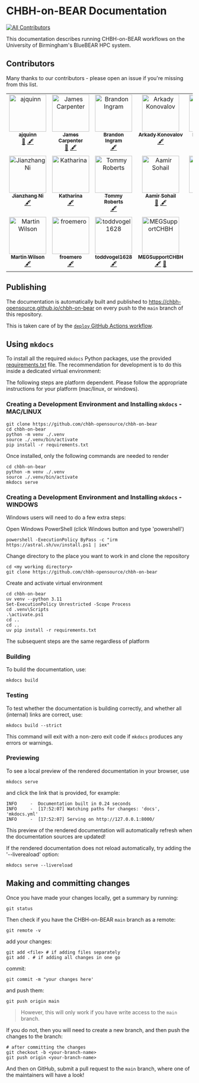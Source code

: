 # CHBH-on-BEAR Documentation
<!-- markdownlint-disable -->
<!-- ALL-CONTRIBUTORS-BADGE:START - Do not remove or modify this section -->
[![All Contributors](https://img.shields.io/badge/all_contributors-18-orange.svg?style=flat-square)](#contributors-)
<!-- ALL-CONTRIBUTORS-BADGE:END -->
<!-- markdownlint-restore -->

This documentation describes running CHBH-on-BEAR workflows on the University of Birmingham's BlueBEAR HPC system.

## Contributors

Many thanks to our contributors - please open an issue if you're missing from this list.

<!-- ALL-CONTRIBUTORS-LIST:START - Do not remove or modify this section -->
<!-- prettier-ignore-start -->
<!-- markdownlint-disable -->
<table>
  <tbody>
    <tr>
      <td align="center" valign="top" width="14.28%"><a href="https://gitlab.com/ajquinn"><img src="https://avatars.githubusercontent.com/u/13739055?v=4?s=100" width="100px;" alt="ajquinn"/><br /><sub><b>ajquinn</b></sub></a><br /><a href="#maintenance-ajquinn" title="Maintenance">🚧</a> <a href="#content-ajquinn" title="Content">🖋</a></td>
      <td align="center" valign="top" width="14.28%"><a href="https://github.com/orbsmiv"><img src="https://avatars.githubusercontent.com/u/19799678?v=4?s=100" width="100px;" alt="James Carpenter"/><br /><sub><b>James Carpenter</b></sub></a><br /><a href="#maintenance-orbsmiv" title="Maintenance">🚧</a> <a href="#content-orbsmiv" title="Content">🖋</a></td>
      <td align="center" valign="top" width="14.28%"><a href="https://github.com/Bingram22"><img src="https://avatars.githubusercontent.com/u/9869628?v=4?s=100" width="100px;" alt="Brandon Ingram"/><br /><sub><b>Brandon Ingram</b></sub></a><br /><a href="#content-Bingram22" title="Content">🖋</a></td>
      <td align="center" valign="top" width="14.28%"><a href="https://sites.google.com/site/arkadykonovalov/"><img src="https://avatars.githubusercontent.com/u/14971990?v=4?s=100" width="100px;" alt="Arkady Konovalov"/><br /><sub><b>Arkady Konovalov</b></sub></a><br /><a href="#content-arkadykonovalov" title="Content">🖋</a></td>
      <td align="center" valign="top" width="14.28%"><a href="https://github.com/benjaminGriffiths"><img src="https://avatars.githubusercontent.com/u/24454976?v=4?s=100" width="100px;" alt="Ben Griffiths"/><br /><sub><b>Ben Griffiths</b></sub></a><br /><a href="#content-benjaminGriffiths" title="Content">🖋</a></td>
      <td align="center" valign="top" width="14.28%"><a href="https://github.com/tghafari"><img src="https://avatars.githubusercontent.com/u/61696572?v=4?s=100" width="100px;" alt="Tara"/><br /><sub><b>Tara</b></sub></a><br /><a href="#content-tghafari" title="Content">🖋</a></td>
      <td align="center" valign="top" width="14.28%"><a href="https://github.com/dagmarfraser"><img src="https://avatars.githubusercontent.com/u/8875773?v=4?s=100" width="100px;" alt="Dagmar S Fraser"/><br /><sub><b>Dagmar S Fraser</b></sub></a><br /><a href="#content-dagmarfraser" title="Content">🖋</a></td>
    </tr>
    <tr>
      <td align="center" valign="top" width="14.28%"><a href="https://github.com/Wetiqe"><img src="https://avatars.githubusercontent.com/u/64966689?v=4?s=100" width="100px;" alt="Jianzhang Ni"/><br /><sub><b>Jianzhang Ni</b></sub></a><br /><a href="#content-Wetiqe" title="Content">🖋</a></td>
      <td align="center" valign="top" width="14.28%"><a href="https://github.com/katduecker"><img src="https://avatars.githubusercontent.com/u/26790195?v=4?s=100" width="100px;" alt="Katharina"/><br /><sub><b>Katharina</b></sub></a><br /><a href="#content-katduecker" title="Content">🖋</a></td>
      <td align="center" valign="top" width="14.28%"><a href="https://github.com/TommyTeapot"><img src="https://avatars.githubusercontent.com/u/189376666?v=4?s=100" width="100px;" alt="Tommy Roberts"/><br /><sub><b>Tommy Roberts</b></sub></a><br /><a href="#content-TommyTeapot" title="Content">🖋</a></td>
      <td align="center" valign="top" width="14.28%"><a href="http://sohaamir.github.io"><img src="https://avatars.githubusercontent.com/u/35841800?v=4?s=100" width="100px;" alt="Aamir Sohail"/><br /><sub><b>Aamir Sohail</b></sub></a><br /><a href="#maintenance-sohaamir" title="Maintenance">🚧</a> <a href="#content-sohaamir" title="Content">🖋</a></td>
      <td align="center" valign="top" width="14.28%"><a href="https://scholar.google.com/citations?user=NL9m-2oAAAAJ&hl=en"><img src="https://avatars.githubusercontent.com/u/134110542?v=4?s=100" width="100px;" alt="Selma Lugtmeijer"/><br /><sub><b>Selma Lugtmeijer</b></sub></a><br /><a href="#content-slugtmeijer" title="Content">🖋</a></td>
      <td align="center" valign="top" width="14.28%"><a href="https://github.com/TomRhysMarshall"><img src="https://avatars.githubusercontent.com/u/28601348?v=4?s=100" width="100px;" alt="TomRhysMarshall"/><br /><sub><b>TomRhysMarshall</b></sub></a><br /><a href="#content-TomRhysMarshall" title="Content">🖋</a></td>
      <td align="center" valign="top" width="14.28%"><a href="https://neurobiography.info"><img src="https://avatars.githubusercontent.com/u/11017354?v=4?s=100" width="100px;" alt="Nicholas Paul Holmes"/><br /><sub><b>Nicholas Paul Holmes</b></sub></a><br /><a href="#content-TheHandLab" title="Content">🖋</a></td>
    </tr>
    <tr>
      <td align="center" valign="top" width="14.28%"><a href="http://wilsonlab.co.uk"><img src="https://avatars.githubusercontent.com/u/7724002?v=4?s=100" width="100px;" alt="Martin Wilson"/><br /><sub><b>Martin Wilson</b></sub></a><br /><a href="#content-martin3141" title="Content">🖋</a></td>
      <td align="center" valign="top" width="14.28%"><a href="https://github.com/froemero"><img src="https://avatars.githubusercontent.com/u/23497654?v=4?s=100" width="100px;" alt="froemero"/><br /><sub><b>froemero</b></sub></a><br /><a href="#content-froemero" title="Content">🖋</a></td>
      <td align="center" valign="top" width="14.28%"><a href="https://github.com/toddvogel1628"><img src="https://avatars.githubusercontent.com/u/33038588?v=4?s=100" width="100px;" alt="toddvogel1628"/><br /><sub><b>toddvogel1628</b></sub></a><br /><a href="#content-toddvogel1628" title="Content">🖋</a></td>
      <td align="center" valign="top" width="14.28%"><a href="https://github.com/MEGSupportCHBH"><img src="https://avatars.githubusercontent.com/u/50209322?v=4?s=100" width="100px;" alt="MEGSupportCHBH"/><br /><sub><b>MEGSupportCHBH</b></sub></a><br /><a href="#content-MEGSupportCHBH" title="Content">🖋</a> <a href="#maintenance-MEGSupportCHBH" title="Maintenance">🚧</a></td>
    </tr>
  </tbody>
</table>

<!-- markdownlint-restore -->
<!-- prettier-ignore-end -->

<!-- ALL-CONTRIBUTORS-LIST:END -->

## Publishing

The documentation is automatically built and published to <https://chbh-opensource.github.io/chbh-on-bear> on every push to the `main` branch of this repository.

This is taken care of by the [`deploy` GitHub Actions workflow](https://github.com/AJQuinn/chbh-on-bear/tree/main/.github/workflows/deploy.yml).

## Using `mkdocs`

To install all the required `mkdocs` Python packages, use the provided [requirements.txt](https://github.com/chbh-opensource/chbh-on-bear/tree/main/requirements.txt) file. The recommendation for development is to do this inside a dedicated virtual environment:

The following steps are platform dependent. Please follow the appropriate instructions for your platform (mac/linux, or windows).

### Creating a Development Environment and Installing `mkdocs` - MAC/LINUX

```shell
git clone https://github.com/chbh-opensource/chbh-on-bear
cd chbh-on-bear
python -m venv ./.venv
source ./.venv/bin/activate
pip install -r requirements.txt
```

Once installed, only the following commands are needed to render

```shell
cd chbh-on-bear
python -m venv ./.venv
source ./.venv/bin/activate
mkdocs serve
```

### Creating a Development Environment and Installing `mkdocs` - WINDOWS

Windows users will need to do a few extra steps:

Open Windows PowerShell (click Windows button and type 'powershell')
```shell
powershell -ExecutionPolicy ByPass -c "irm https://astral.sh/uv/install.ps1 | iex"
```
Change directory to the place you want to work in and clone the repository
```shell
cd <my working directory>
git clone https://github.com/chbh-opensource/chbh-on-bear
```
Create and activate virtual environment
```shell
cd chbh-on-bear
uv venv --python 3.11
Set-ExecutionPolicy Unrestricted -Scope Process
cd .venv\Scripts
.\activate.ps1
cd ..
cd ..
uv pip install -r requirements.txt
```

The subsequent steps are the same regardless of platform

### Building

To build the documentation, use:

```shell
mkdocs build
```

### Testing

To test whether the documentation is building correctly, and whether all (internal) links are correct, use:

```shell
mkdocs build --strict
```

This command will exit with a non-zero exit code if `mkdocs` produces any errors or warnings.

### Previewing

To see a local preview of the rendered documentation in your browser, use

```shell
mkdocs serve
```

and click the link that is provided, for example:

```shell
INFO     -  Documentation built in 0.24 seconds
INFO     -  [17:52:07] Watching paths for changes: 'docs', 'mkdocs.yml'
INFO     -  [17:52:07] Serving on http://127.0.0.1:8000/
```

This preview of the rendered documentation will automatically refresh when the documentation sources are updated!

If the rendered documentation does not reload automatically, try adding the '--livereaload' option:

```shell
mkdocs serve --livereload
```

## Making and committing changes

Once you have made your changes locally, get a summary by running:

`git status`

Then check if you have the CHBH-on-BEAR `main` branch as a remote:

`git remote -v`

add your changes:

```
git add <file> # if adding files separately
git add . # if adding all changes in one go
```

commit:

`git commit -m "your changes here'`

and push them:

`git push origin main`

> However, this will only work if you have write access to the `main` branch. 

If you do not, then you will need to create a new branch, and then push the changes to the branch:

```
# after committing the changes
git checkout -b <your-branch-name>
git push origin <your-branch-name>
```

And then on GitHub, submit a pull request to the `main` branch, where one of the maintainers will have a look!
